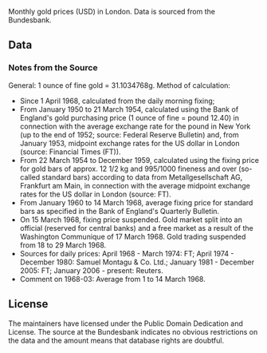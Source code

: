 Monthly gold prices (USD) in London. Data is sourced from the Bundesbank.

## Data

### Notes from the Source

General: 1 ounce of fine gold = 31.1034768g. Method of calculation:

* Since 1 April 1968, calculated from the daily morning fixing;
* From January 1950 to 21 March 1954, calculated using the Bank of England's gold purchasing price (1 ounce of fine = pound 12.40) in connection with the average exchange rate for the pound in New York (up to the end of 1952; source: Federal Reserve Bulletin) and, from January 1953, midpoint exchange rates for the US dollar in London (source: Financial Times (FT)).
* From 22 March 1954 to December 1959, calculated using the fixing price for gold bars of approx. 12 1/2 kg and 995/1000 fineness and over (so-called standard bars) according to data from Metallgesellschaft AG, Frankfurt am Main, in connection with the average midpoint exchange rates for the US dollar in London (source: FT).
* From January 1960 to 14 March 1968, average fixing price for standard bars as specified in the Bank of England's Quarterly Bulletin.
* On 15 March 1968, fixing price suspended. Gold market split into an official (reserved for central banks) and a free market as a result of the Washington Communique of 17 March 1968. Gold trading suspended from 18 to 29 March 1968.
* Sources for daily prices: April 1968 - March 1974: FT; April 1974 - December 1980: Samuel Montagu & Co. Ltd.; January 1981 - December 2005: FT; January 2006 - present: Reuters.
* Comment on 1968-03: Average from 1 to 14 March 1968.

## License

The maintainers have licensed under the Public Domain Dedication and License. The source at the Bundesbank indicates no obvious restrictions on the data and the amount means that database rights are doubtful.

